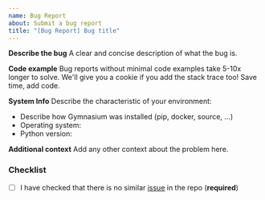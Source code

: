 ```yaml
---
name: Bug Report
about: Submit a bug report
title: "[Bug Report] Bug title"
---
```


**Describe the bug**
A clear and concise description of what the bug is.

**Code example**
Bug reports without minimal code examples take 5-10x longer to solve. 
We'll give you a cookie if you add the stack trace too!
Save time, add code.

**System Info**
Describe the characteristic of your environment:
 * Describe how Gymnasium was installed (pip, docker, source, ...)
 * Operating system: 
 * Python version:

**Additional context**
Add any other context about the problem here.

### Checklist

- [ ] I have checked that there is no similar [issue](https://github.com/Farama-Foundation/PettingZoo/issues) in the repo (**required**)
